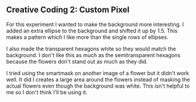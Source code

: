 ## Creative Coding 2: Custom Pixel
For this experiment I wanted to make the background more interesting. I added an extra ellipse to the background and shifted it up by 1.5. This makes a pattern which I like more than the single rows of ellipses.

I also made the transparent hexagons white so they would match the background. I don't like this as much as the semitransparent hexagons because the flowers don't stand out as much as they did.

I tried using the smartmask on another image of a flower but it didn't work well. It did I creates a large area around the flowers instead of masking the actual flowers even though the background was white. This isn't helpful to me so I don't think I'll be using it.